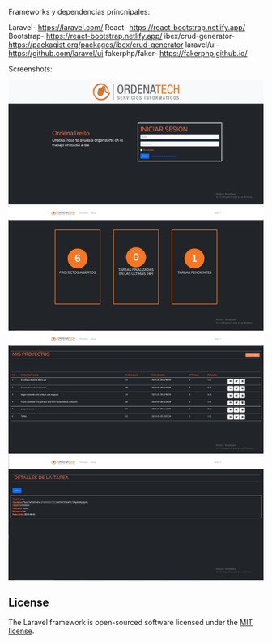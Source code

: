 Frameworks y dependencias princnipales:

Laravel- https://laravel.com/
React- https://react-bootstrap.netlify.app/
Bootstrap- https://react-bootstrap.netlify.app/
ibex/crud-generator- https://packagist.org/packages/ibex/crud-generator
laravel/ui- https://github.com/laravel/ui
fakerphp/faker- https://fakerphp.github.io/


Screenshots:

![Captura de pantalla 1](imgs/1.JPG)
![Captura de pantalla 2](imgs/2.JPG)
![Captura de pantalla 3](imgs/3.JPG)
![Captura de pantalla 4](imgs/4.JPG)


## License

The Laravel framework is open-sourced software licensed under the [MIT license](https://opensource.org/licenses/MIT).

